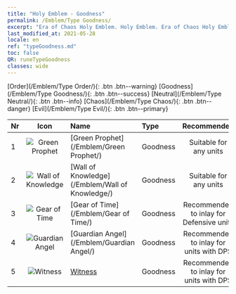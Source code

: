 ```yaml
---
title: "Holy Emblem - Goodness"
permalink: /Emblem/Type Goodness/
excerpt: "Era of Chaos Holy Emblem. Holy Emblem. Era of Chaos Holy Emblem Goodness. Era of Chaos Goodness"
last_modified_at: 2021-05-28
locale: en
ref: "typeGoodness.md"
toc: false
QR: runeTypeGoodness
classes: wide
---
```


  [Order](/Emblem/Type Order/){: .btn .btn--warning}   [Goodness](/Emblem/Type Goodness/){: .btn .btn--success}   [Neutral](/Emblem/Type Neutral/){: .btn .btn--info}   [Chaos](/Emblem/Type Chaos/){: .btn .btn--danger}   [Evil](/Emblem/Type Evil/){: .btn .btn--primary} 

  |  Nr  | Icon |             Name            |    Type    |   Recommended   |
  |:-----|:--:|:----------------------------|:-----------|:---------------:|
  | 1 | ![Green Prophet](/images/r/rune_icon_204.png) | [Green Prophet](/Emblem/Green Prophet/) | Goodness | Suitable for any units | 
  | 2 | ![Wall of Knowledge](/images/r/rune_icon_202.png) | [Wall of Knowledge](/Emblem/Wall of Knowledge/) | Goodness | Suitable for any units | 
  | 3 | ![Gear of Time](/images/r/rune_icon_205.png) | [Gear of Time](/Emblem/Gear of Time/) | Goodness | Recommended to inlay for Defensive units | 
  | 4 | ![Guardian Angel](/images/r/rune_icon_203.png) | [Guardian Angel](/Emblem/Guardian Angel/) | Goodness | Recommended to inlay for units with DPS | 
  | 5 | ![Witness](/images/r/rune_icon_201.png) | [Witness](/Emblem/Witness/) | Goodness | Recommended to inlay for units with DPS | 
